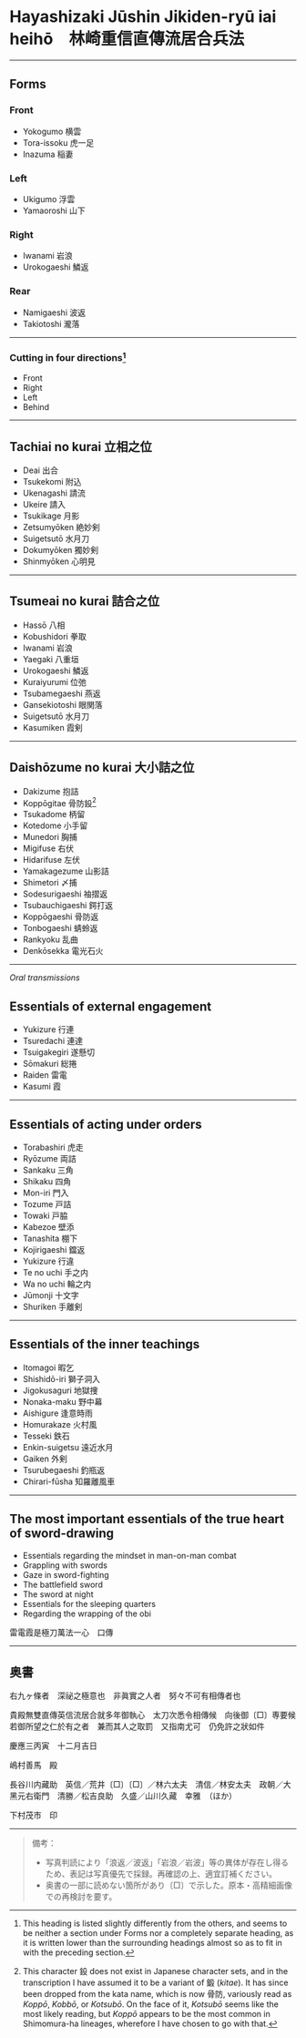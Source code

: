# Hayashizaki Jūshin Jikiden-ryū iai heihō　林崎重信直傳流居合兵法

---

## Forms

### Front

* Yokogumo 横雲
* Tora-issoku 虎一足
* Inazuma 稲妻

### Left

* Ukigumo 浮雲
* Yamaoroshi 山下

### Right

* Iwanami 岩浪
* Urokogaeshi 鱗返

### Rear

* Namigaeshi 波返
* Takiotoshi 瀧落

---

### Cutting in four directions[^1]

* Front
* Right
* Left
* Behind

---

## Tachiai no kurai 立相之位

* Deai 出合
* Tsukekomi 附込
* Ukenagashi 請流
* Ukeire 請入
* Tsukikage 月影
* Zetsumyōken 絶妙剣
* Suigetsutō 水月刀
* Dokumyōken 獨妙剣
* Shinmyōken 心明見

---

## Tsumeai no kurai 詰合之位

* Hassō 八相
* Kobushidori 拳取
* Iwanami 岩浪
* Yaegaki 八重垣
* Urokogaeshi 鱗返
* Kuraiyurumi 位弛
* Tsubamegaeshi 燕返
* Gansekiotoshi 眼関落
* Suigetsutō 水月刀
* Kasumiken 霞剣

---

## Daishōzume no kurai 大小詰之位

* Dakizume 抱詰
* Koppōgitae 骨防鈠[^2]
* Tsukadome 柄留
* Kotedome 小手留
* Munedori 胸捕
* Migifuse 右伏
* Hidarifuse 左伏
* Yamakagezume 山影詰
* Shimetori 〆捕
* Sodesurigaeshi 袖摺返
* Tsubauchigaeshi 鍔打返
* Koppōgaeshi 骨防返
* Tonbogaeshi 蜻蛉返
* Rankyoku 乱曲
* Denkōsekka 電光石火

---

*Oral transmissions*

## Essentials of external engagement

* Yukizure 行連
* Tsuredachi 連達
* Tsuigakegiri 遂懸切
* Sōmakuri 総捲
* Raiden 雷電
* Kasumi 霞

---

## Essentials of acting under orders

* Torabashiri 虎走
* Ryōzume 両詰
* Sankaku 三角
* Shikaku 四角
* Mon-iri 門入
* Tozume 戸詰
* Towaki 戸脇
* Kabezoe 壁添
* Tanashita 棚下
* Kojirigaeshi 鐺返
* Yukizure 行違
* Te no uchi 手之内
* Wa no uchi 輪之内
* Jūmonji 十文字
* Shuriken 手離剣

---

## Essentials of the inner teachings

* Itomagoi 暇乞
* Shishidō-iri 獅子洞入
* Jigokusaguri 地獄捜
* Nonaka-maku 野中幕
* Aishigure 逢意時雨
* Homurakaze 火村風
* Tesseki 鉄石
* Enkin-suigetsu 遠近水月
* Gaiken 外剣
* Tsurubegaeshi 釣瓶返
* Chirari-fūsha 知羅離風車

---

## The most important essentials of the true heart of sword-drawing

* Essentials regarding the mindset in man-on-man combat
* Grappling with swords
* Gaze in sword-fighting
* The battlefield sword
* The sword at night
* Essentials for the sleeping quarters
* Regarding the wrapping of the obi

雷電霞是極刀萬法一心　口傳

---

## 奥書

右九ヶ條者　深祕之極意也　非眞實之人者　努々不可有相傳者也

貴殿無雙直傳英信流居合就多年御執心　太刀次悉令相傳候　向後御〔□〕専要候　若御所望之仁於有之者　兼而其人之取罰　又指南尤可　仍免許之狀如件

慶應三丙寅　十二月吉日

嶋村善馬　殿

長谷川内藏助　英信／荒井〔□〕〔□〕／林六太夫　清信／林安太夫　政朝／大黑元右衛門　清勝／松吉良助　久盛／山川久藏　幸雅　（ほか）

下村茂市　印

---

> 備考：
>
> * 写真判読により「浪返／波返」「岩浪／岩波」等の異体が存在し得るため、表記は写真優先で採録。再確認の上、適宜訂補ください。
> * 奥書の一部に読めない箇所があり〔□〕で示した。原本・高精細画像での再検討を要す。

[^1]: This heading is listed slightly differently from the others, and seems to be neither a section under Forms nor a completely separate heading, as it is written lower than the surrounding headings almost so as to fit in with the preceding section.
[^2]: This character 鈠 does not exist in Japanese character sets, and in the transcription I have assumed it to be a variant of 鍛 (*kitae*). It has since been dropped from the kata name, which is now 骨防, variously read as *Koppō*, *Kobbō*, or *Kotsubō*. On the face of it, *Kotsubō* seems like the most likely reading, but *Koppō* appears to be the most common in Shimomura-ha lineages, wherefore I have chosen to go with that.
